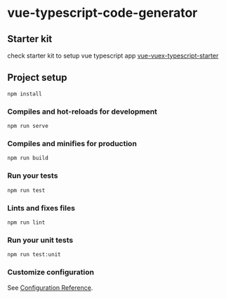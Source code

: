 # vue-typescript-code-generator



## Starter kit

check starter kit to setup vue typescript app [vue-vuex-typescript-starter](https://shabeeb.github.io/vue-vuex-typescript-starter/)



## Project setup

```
npm install
```

### Compiles and hot-reloads for development

```
npm run serve
```

### Compiles and minifies for production

```
npm run build
```

### Run your tests

```
npm run test
```

### Lints and fixes files

```
npm run lint
```

### Run your unit tests

```
npm run test:unit
```

### Customize configuration

See [Configuration Reference](https://cli.vuejs.org/config/).
